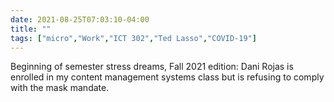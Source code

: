 ```yaml
---
date: 2021-08-25T07:03:10-04:00
title: ""
tags: ["micro","Work","ICT 302","Ted Lasso","COVID-19"]
---
```

Beginning of semester stress dreams, Fall 2021 edition: Dani Rojas is enrolled in my content management systems class but is refusing to comply with the mask mandate.
